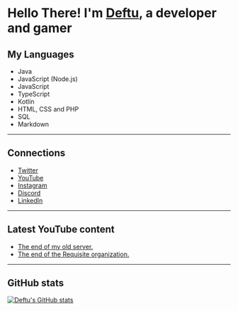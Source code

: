 # Hello There! I'm [Deftu](https://deftu.xyz/), a developer and gamer

## My Languages
- Java
- JavaScript (Node.js)
- JavaScript
- TypeScript
- Kotlin
- HTML, CSS and PHP
- SQL
- Markdown

---

## Connections
- [Twitter][twitter]
- [YouTube][youtube]
- [Instagram][instagram]
- [Discord][discord]
- [LinkedIn][linkedin]

---

## Latest YouTube content
<!-- YOUTUBE:START -->
- [The end of my old server.](https://www.youtube.com/watch?v=r-Le0hKLcgQ)
- [The end of the Requisite organization.](https://www.youtube.com/watch?v=L4QzY9gtle4)
<!-- YOUTUBE:END -->

---

## GitHub stats
[![Deftu's GitHub stats](https://github-readme-stats.vercel.app/api?username=deftu&show_icons=true&hide_border=true&theme=onedark)](https://github.com/anuraghazra/github-readme-stats)

[twitter]: https://twitter.com/@RealDeftu
[youtube]: https://www.youtube.com/channel/UCJAR--rGr012udfBDBwHO-g
[instagram]: https://www.instagram.com/deftudev/
[discord]: https://discord.gg/UtRrNc26xG
[linkedin]: https://www.linkedin.com/in/matthew-vaughan-047800226

